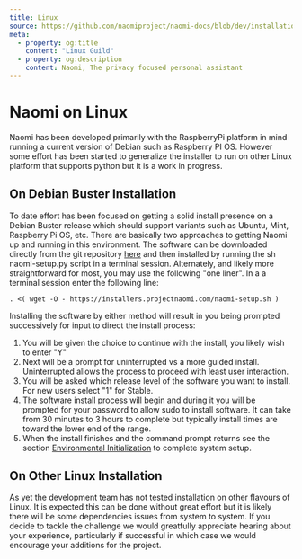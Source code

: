 ```yaml
---
title: Linux
source: https://github.com/naomiproject/naomi-docs/blob/dev/installation/linux.md
meta:
  - property: og:title
    content: "Linux Guild"
  - property: og:description
    content: Naomi, The privacy focused personal assistant
---
```


# Naomi on Linux

Naomi has been developed primarily with the RaspberryPi platform in mind running a current version of Debian such as Raspberry PI OS. However some effort has been started to generalize the installer to run on other Linux platform that supports python but it is a work in progress.
## On Debian Buster Installation
To date effort has been focused on getting a solid install presence on a Debian Buster release which should support variants such as Ubuntu, Mint, Raspberry Pi OS, etc. 
There are basically two approaches to getting Naomi up and running in this environment. The software can be downloaded directly from the git repository [here](https://github.com/NaomiProject/Naomi) and then installed by running the sh naomi-setup.py script in a terminal session. Alternately, and likely more straightforward for most, you may use the following "one liner". In a a terminal session enter the following line:
```shell
. <( wget -O - https://installers.projectnaomi.com/naomi-setup.sh )
```
Installing the software by either method will result in you being prompted successively for input to direct the install process:  
1. You will be given the choice to continue with the install, you likely wish to enter "Y"
2. Next will be a prompt for uninterrupted vs a more guided install. Uninterrupted allows the process to proceed with least user interaction.
3. You will be asked which release level of the software you want to install. For new users select "1" for Stable.
4. The software install process will begin and during it you will be prompted for your password to allow sudo to install software. It can take from 30 minutes to 3 hours to complete but typically install times are toward the lower end of the range.
5. When the install finishes and the command prompt returns see the section [Environmental Initialization](././setup/setup) to complete system setup. 

## On Other Linux Installation
As yet the development team has not tested installation on other flavours of Linux. It is expected this can be done without great effort but it is likely there will be some dependencies issues from system to system. If you decide to tackle the challenge we would greatfully appreciate hearing about your experience, particularly if successful in which case we would encourage your additions for the project.

<DocPreviousVersions/>
<EditPageLink/>
